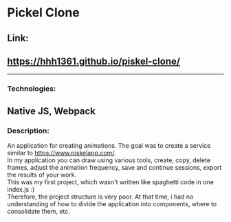 # Pickel Clone  
## Link:  
## https://hhh1361.github.io/piskel-clone/
---

### Technologies:  
Native JS, Webpack
---
### Description:  
An application for creating animations. The goal was to create a service similar to https://www.piskelapp.com/.  
In my application you can draw using various tools, create, copy, delete frames, adjust the animation frequency, save and continue sessions, export the results of your work.  
This was my first project, which wasn't written like spaghetti code in one index.js :)  
Therefore, the project structure is very poor. At that time, i had no understanding of how to divide the application into components, where to consolidate them, etc.

